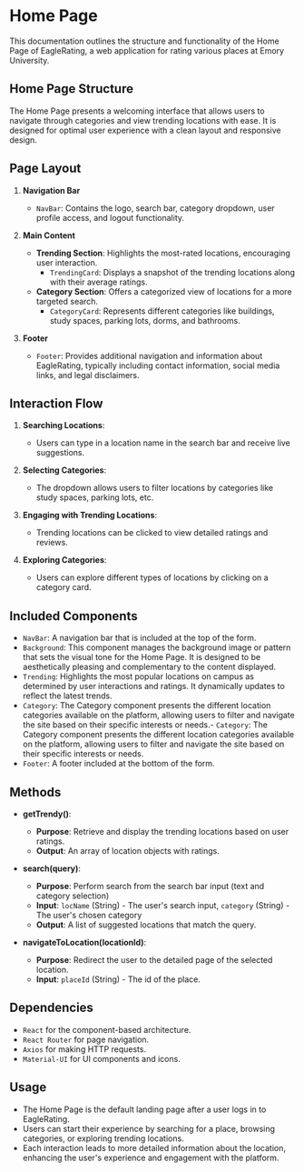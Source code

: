 # Home Page

This documentation outlines the structure and functionality of the Home Page of EagleRating, a web application for rating various places at Emory University.

## Home Page Structure

The Home Page presents a welcoming interface that allows users to navigate through categories and view trending locations with ease. It is designed for optimal user experience with a clean layout and responsive design.

## Page Layout

1. **Navigation Bar**
    - `NavBar`: Contains the logo, search bar, category dropdown, user profile access, and logout functionality.

2. **Main Content**
    - **Trending Section**: Highlights the most-rated locations, encouraging user interaction.
        - `TrendingCard`: Displays a snapshot of the trending locations along with their average ratings.
    - **Category Section**: Offers a categorized view of locations for a more targeted search.
        - `CategoryCard`: Represents different categories like buildings, study spaces, parking lots, dorms, and bathrooms.

3. **Footer**
    - `Footer`: Provides additional navigation and information about EagleRating, typically including contact information, social media links, and legal disclaimers.

## Interaction Flow

1. **Searching Locations**:
    - Users can type in a location name in the search bar and receive live suggestions.

2. **Selecting Categories**:
    - The dropdown allows users to filter locations by categories like study spaces, parking lots, etc.

3. **Engaging with Trending Locations**:
    - Trending locations can be clicked to view detailed ratings and reviews.

4. **Exploring Categories**:
    - Users can explore different types of locations by clicking on a category card.

## Included Components

- `NavBar`: A navigation bar that is included at the top of the form.
- `Background`: This component manages the background image or pattern that sets the visual tone for the Home Page. It is designed to be aesthetically pleasing and complementary to the content displayed.
- `Trending`: Highlights the most popular locations on campus as determined by user interactions and ratings. It dynamically updates to reflect the latest trends.
- `Category`: The Category component presents the different location categories available on the platform, allowing users to filter and navigate the site based on their specific interests or needs.- `Category`: The Category component presents the different location categories available on the platform, allowing users to filter and navigate the site based on their specific interests or needs.
- `Footer`: A footer included at the bottom of the form.

## Methods

- **getTrendy()**:
    - **Purpose**: Retrieve and display the trending locations based on user ratings.
    - **Output**: An array of location objects with ratings.

- **search(query)**:
    - **Purpose**: Perform search from the search bar input (text and category selection)
    - **Input**: `locName` (String) - The user's search input, `category` (String) - The user's chosen category 
    - **Output**: A list of suggested locations that match the query.
  
- **navigateToLocation(locationId)**:
    - **Purpose**: Redirect the user to the detailed page of the selected location.
    - **Input**: `placeId` (String) - The id of the place.

## Dependencies

- `React` for the component-based architecture.
- `React Router` for page navigation.
- `Axios` for making HTTP requests.
- `Material-UI` for UI components and icons.

## Usage

- The Home Page is the default landing page after a user logs in to EagleRating.
- Users can start their experience by searching for a place, browsing categories, or exploring trending locations.
- Each interaction leads to more detailed information about the location, enhancing the user's experience and engagement with the platform.

